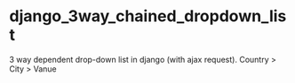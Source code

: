 # django_3way_chained_dropdown_list
3 way dependent drop-down list in django (with ajax request). Country > City > Vanue
